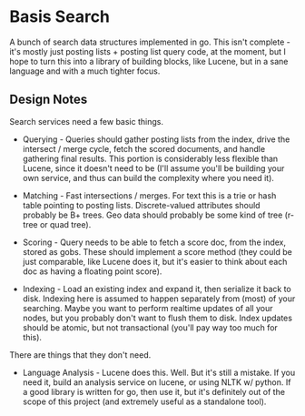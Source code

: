 Basis Search
============

A bunch of search data structures implemented in go. This isn't complete - it's mostly just posting lists + posting list query code, at the moment, but I hope to turn this into a library of building blocks, like Lucene, but in a sane language and with a much tighter focus.

Design Notes
------------

Search services need a few basic things.

 * Querying - Queries should gather posting lists from the index, drive the intersect / merge cycle, fetch the scored documents, and handle gathering final results. This portion is considerably less flexible than Lucene, since it doesn't need to be (I'll assume you'll be building your own service, and thus can build the complexity where you need it).

 * Matching - Fast intersections / merges. For text this is a trie or hash table pointing to posting lists. Discrete-valued attributes should probably be B+ trees. Geo data should probably be some kind of tree (r-tree or quad tree).

 * Scoring - Query needs to be able to fetch a score doc, from the index, stored as gobs. These should implement a score method (they could be just comparable, like Lucene does it, but it's easier to think about each doc as having a floating point score).

 * Indexing - Load an existing index and expand it, then serialize it back to disk. Indexing here is assumed to happen separately from (most) of your searching. Maybe you want to perform realtime updates of all your nodes, but you probably don't want to flush them to disk. Index updates should be atomic, but not transactional (you'll pay way too much for this).

There are things that they don't need.

 * Language Analysis - Lucene does this. Well. But it's still a mistake. If you need it, build an analysis service on lucene, or using NLTK w/ python. If a good library is written for go, then use it, but it's definitely out of the scope of this project (and extremely useful as a standalone tool).
